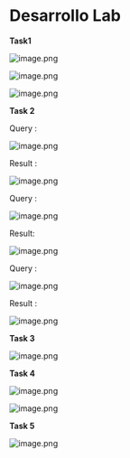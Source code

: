 # Desarrollo Lab


**Task1**

![image.png](https://i.postimg.cc/1tYKV1Bs/image.png)

![image.png](https://i.postimg.cc/L5Y3zQQf/image.png)

![image.png](https://i.postimg.cc/WzB6Smxy/image.png)


**Task 2**

Query :

![image.png](https://i.postimg.cc/44qrjDgD/image.png)


Result :

![image.png](https://i.postimg.cc/xTmWQ6jc/image.png)


Query :

![image.png](https://i.postimg.cc/pLt3LKyk/image.png)


Result: 

![image.png](https://i.postimg.cc/t4twZ7xb/image.png)


Query :

![image.png](https://i.postimg.cc/tT7MM5mR/image.png)


Result :

![image.png](https://i.postimg.cc/G2N5wyZF/image.png)


**Task 3**

![image.png](https://i.postimg.cc/d3ySq0Yz/image.png)

**Task 4**

![image.png](https://i.postimg.cc/gcX7ygZN/image.png)

![image.png](https://i.postimg.cc/Y25sdQNk/image.png)


**Task 5**

![image.png](https://i.postimg.cc/15DY24MF/image.png)
